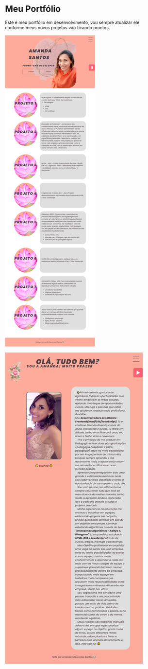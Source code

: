 # Meu Portfólio

Este é meu portfólio em desenvolvimento, vou sempre atualizar ele conforme meus novos projetos vão ficando prontos.
<br>
<br>
![preview](assets/img/previewPagina1.png)
<br>
<br>
![preview](assets/img/previewPagina2.png)